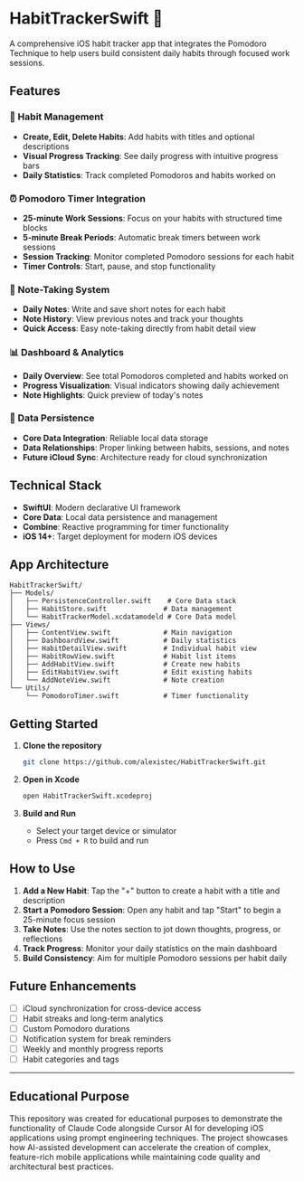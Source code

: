 # HabitTrackerSwift 🍅

A comprehensive iOS habit tracker app that integrates the Pomodoro Technique to help users build consistent daily habits through focused work sessions.

## Features

### 🎯 Habit Management
- **Create, Edit, Delete Habits**: Add habits with titles and optional descriptions
- **Visual Progress Tracking**: See daily progress with intuitive progress bars
- **Daily Statistics**: Track completed Pomodoros and habits worked on

### ⏰ Pomodoro Timer Integration
- **25-minute Work Sessions**: Focus on your habits with structured time blocks
- **5-minute Break Periods**: Automatic break timers between work sessions
- **Session Tracking**: Monitor completed Pomodoro sessions for each habit
- **Timer Controls**: Start, pause, and stop functionality

### 📝 Note-Taking System
- **Daily Notes**: Write and save short notes for each habit
- **Note History**: View previous notes and track your thoughts
- **Quick Access**: Easy note-taking directly from habit detail view

### 📊 Dashboard & Analytics
- **Daily Overview**: See total Pomodoros completed and habits worked on
- **Progress Visualization**: Visual indicators showing daily achievement
- **Note Highlights**: Quick preview of today's notes

### 💾 Data Persistence
- **Core Data Integration**: Reliable local data storage
- **Data Relationships**: Proper linking between habits, sessions, and notes
- **Future iCloud Sync**: Architecture ready for cloud synchronization

## Technical Stack

- **SwiftUI**: Modern declarative UI framework
- **Core Data**: Local data persistence and management
- **Combine**: Reactive programming for timer functionality
- **iOS 14+**: Target deployment for modern iOS devices

## App Architecture

```
HabitTrackerSwift/
├── Models/
│   ├── PersistenceController.swift    # Core Data stack
│   ├── HabitStore.swift              # Data management
│   └── HabitTrackerModel.xcdatamodeld # Core Data model
├── Views/
│   ├── ContentView.swift             # Main navigation
│   ├── DashboardView.swift           # Daily statistics
│   ├── HabitDetailView.swift         # Individual habit view
│   ├── HabitRowView.swift            # Habit list items
│   ├── AddHabitView.swift            # Create new habits
│   ├── EditHabitView.swift           # Edit existing habits
│   └── AddNoteView.swift             # Note creation
└── Utils/
    └── PomodoroTimer.swift           # Timer functionality
```

## Getting Started

1. **Clone the repository**
   ```bash
   git clone https://github.com/alexistec/HabitTrackerSwift.git
   ```

2. **Open in Xcode**
   ```bash
   open HabitTrackerSwift.xcodeproj
   ```

3. **Build and Run**
   - Select your target device or simulator
   - Press `Cmd + R` to build and run

## How to Use

1. **Add a New Habit**: Tap the "+" button to create a habit with a title and description
2. **Start a Pomodoro Session**: Open any habit and tap "Start" to begin a 25-minute focus session
3. **Take Notes**: Use the notes section to jot down thoughts, progress, or reflections
4. **Track Progress**: Monitor your daily statistics on the main dashboard
5. **Build Consistency**: Aim for multiple Pomodoro sessions per habit daily

## Future Enhancements

- [ ] iCloud synchronization for cross-device access
- [ ] Habit streaks and long-term analytics
- [ ] Custom Pomodoro durations
- [ ] Notification system for break reminders
- [ ] Weekly and monthly progress reports
- [ ] Habit categories and tags

---

## Educational Purpose

This repository was created for educational purposes to demonstrate the functionality of Claude Code alongside Cursor AI for developing iOS applications using prompt engineering techniques. The project showcases how AI-assisted development can accelerate the creation of complex, feature-rich mobile applications while maintaining code quality and architectural best practices.
